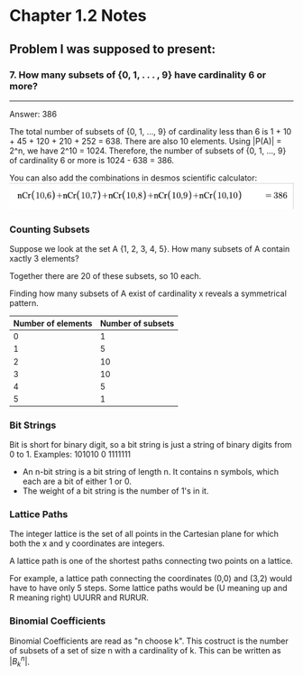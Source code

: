# Chapter 1.2 Notes

## Problem I was supposed to present:
### 7. How many subsets of {0, 1, . . . , 9} have cardinality 6 or more?
___________________________________________
Answer: 386

The total number of subsets of {0, 1, ..., 9} of cardinality less than 6 is 1 + 10 + 45 + 120 + 210 + 252 = 638. There are also 10 elements. Using |P(A)| = 2^n, we have 2^10 = 1024. Therefore, the number of subsets of {0, 1, ..., 9} of cardinality 6 or more is 1024 - 638 = 386.

You can also add the combinations in desmos scientific calculator:
![equation](https://github.com/thirdball/csc208/blob/main/ch1_counting/equation.png)

### Counting Subsets
Suppose we look at the set A  {1, 2, 3, 4, 5}. How many subsets of A contain xactly 3 elements?

Together there are 20
of these subsets, so 10 each.

Finding how many subsets of A exist of cardinality x reveals a symmetrical pattern.

| Number of elements | Number of subsets|
| -------------------|------------------|
|0                   |1                 |
|1                   |5                 |
|2                   |10                |
|3                   |10                |
|4                   |5                 |
|5                   |1                 |
### Bit Strings
Bit is short for binary digit, so a bit string is just a string of binary digits from 0 to 1.
Examples:
101010   0   1111111

- An n-bit string is a bit string of length n. It contains n symbols, which each are a bit of either 1 or 0.
- The weight of a bit string is the number of 1's in it.

### Lattice Paths
The integer lattice is the set of all points in the Cartesian plane for which both the x and y coordinates are integers.

A lattice path is one of the shortest paths connecting two points on a lattice.

For example, a lattice path connecting the coordinates (0,0) and (3,2) would have to have only 5 steps. Some lattice paths would be (U meaning up and R meaning right) UUURR and RURUR.

### Binomial Coefficients

Binomial Coefficients are read as "n choose k". This costruct is the number of subsets of a set of size n with a cardinality of k.
This can be written as $|B_k^n|$.
